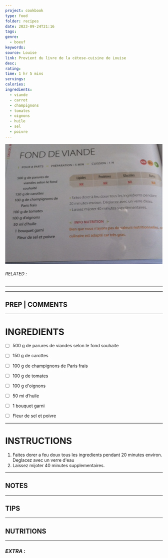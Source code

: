 ```yaml
---
project: cookbook
type: food
folder: recipes
date: 2023-09-24T21:16
tags: 
genre:
  - boeuf
keywords: 
source: Louise
link: Provient du livre de la cétose-cuisine de Louise
desc: 
rating: 
time: 1 hr 5 mins
servings: 
calories: 
ingredients:
  - viande
  - carrot
  - champignons
  - tomates
  - oignons
  - huile
  - sel
  - poivre
---
```


![IMAGE](image_319.png)

###### *RELATED* : 
---


---
## PREP | COMMENTS



---
# INGREDIENTS

- [ ] 500 g de parures de viandes selon le fond souhaite
- [ ] 150 g de carottes
- [ ] 100 g de champignons de Paris frais
- [ ] 100 g de tomates
- [ ] 100 g d'oignons
- [ ] 50 mi d’huile
- [ ] 1 bouquet garni
- [ ] Fleur de sel et poivre



---
# INSTRUCTIONS

1. Faites dorer a feu doux tous les ingredients pendant 20 minutes environ. Deglacez avec un verre d'eau
2. Laissez mijoter 40 minutes supplementaires.


---
## NOTES



---
## TIPS



---
## NUTRITIONS



---
### *EXTRA* :



